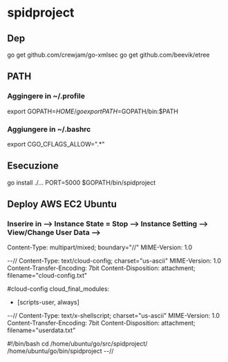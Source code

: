 # spidproject

## Dep
go get github.com/crewjam/go-xmlsec
go get github.com/beevik/etree


## PATH

### Aggingere in ~/.profile
export GOPATH=$HOME/go
export PATH=$GOPATH/bin:$PATH

### Aggiungere in ~/.bashrc
export CGO_CFLAGS_ALLOW=".*"


## Esecuzione

go install ./...
PORT=5000 $GOPATH/bin/spidproject

## Deploy AWS EC2 Ubuntu

### Inserire in --> Instance State = Stop --> Instance Setting --> View/Change User Data -->

Content-Type: multipart/mixed; boundary="//"
MIME-Version: 1.0

--//
Content-Type: text/cloud-config; charset="us-ascii"
MIME-Version: 1.0
Content-Transfer-Encoding: 7bit
Content-Disposition: attachment; filename="cloud-config.txt"

#cloud-config
cloud_final_modules:
- [scripts-user, always]

--//
Content-Type: text/x-shellscript; charset="us-ascii"
MIME-Version: 1.0
Content-Transfer-Encoding: 7bit
Content-Disposition: attachment; filename="userdata.txt"

#!/bin/bash
cd /home/ubuntu/go/src/spidproject/
/home/ubuntu/go/bin/spidproject
--//